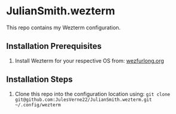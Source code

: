 # JulianSmith.wezterm

This repo contains my Wezterm configuration.

## Installation Prerequisites

1. Install Wezterm for your respective OS from: [wezfurlong.org](https://wezfurlong.org/wezterm/index.html)

## Installation Steps

1. Clone this repo into the configuration location using: ```git clone git@github.com:JulesVerne22/JulianSmith.wezterm.git ~/.config/wezterm```
